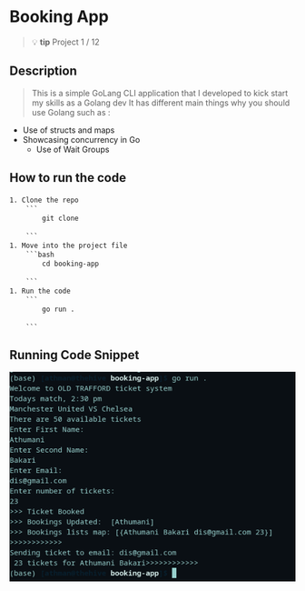 # Booking App
> :bulb: **tip** Project 1 / 12
## Description
> This is a simple GoLang CLI application that I developed to kick start my skills as a Golang dev
> It has different main things why you should use Golang such as :
  * Use of structs and maps
  * Showcasing concurrency in Go
    * Use of Wait Groups
## How to run the code
    1. Clone the repo
        ```
            git clone 

        ```
    1. Move into the project file
        ```bash
            cd booking-app

        ```
    1. Run the code
        ```
            go run .

        ```
## Running Code Snippet
![code](./images/run.png)




